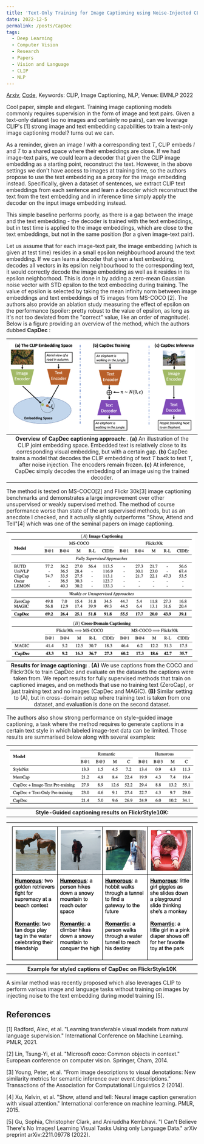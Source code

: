 ```yaml
---
title: 'Text-Only Training for Image Captioning using Noise-Injected CLIP'
date: 2022-12-5
permalink: /posts/CapDec
tags:
  - Deep Learning
  - Computer Vision
  - Research
  - Papers
  - Vision and Language
  - CLIP
  - NLP
---
```


[Arxiv](https://arxiv.org/abs/2211.00575), [Code](https://github.com/DavidHuji/CapDec), Keywords: CLIP, Image Captioning, NLP, Venue: EMNLP 2022


Cool paper, simple and elegant. Training image captioning models commonly requires supervision in the form of image and text pairs. Given a text-only dataset (so no images and certainly no pairs), can we leverage CLIP's [1] strong image and text embedding capabilities to train a text-only image captioning model? turns out we can.

As a reminder, given an image *I* with a corresponding text *T*, CLIP embeds *I* and *T* to a shared space where their embeddings are close. If we had image-text pairs, we could learn a decoder that given the CLIP image embedding as a starting point, reconstruct the text. However, in the above settings we don't have access to images at training time, so the authors propose to use the text embedding as a proxy for the image embedding instead. Specifically, given a dataset of sentences, we extract CLIP text embeddings from each sentence and learn a decoder which reconstruct the text from the text embedding and in inference time simply apply the decoder on the input image embedding instead.

This simple baseline performs poorly, as there is a gap between the image and the text embedding - the decoder is trained with the text embeddings, but in test time is applied to the image embeddings, which are close to the text embeddings, but not in the same position (for a given image-text pair).

Let us assume that for each image-text pair, the image embedding (which is given at test time) resides in a small epsilon neighbourhood around the text embedding. If we can learn a decoder that given a text embedding, decodes all vectors in its epsilon neighbourhood to the corresponding text, it would correctly decode the image embedding as well as it resides in its epsilon neighborhood. This is done in by adding a zero-mean Gaussian noise vector with STD epsilon to the text embedding during training. The value of epsilon is selected by taking the mean infinity norm between image embeddings and text embeddings of 15 images from MS-COCO [2]. The authors also provide an ablation study measuring the effect of epsilon on the performance (spoiler: pretty robust to the value of epsilon, as long as it's not too deviated from the "correct" value, like an order of magnitude). Below is a figure providing an overview of the method, which the authors dubbed <b> CapDec </b>:

| ![CapDec overview](/posts/CapDec/capdec_method.png) | 
|:--:| 
| <b>Overview of CapDec captioning approach:</b> . <b>(a)</b> An illustration of the CLIP joint embedding space. Embedded text is relatively close to its corresponding visual embedding, but with a certain gap. <b>(b)</b> CapDec trains a model that decodes the CLIP embedding of text *T* back to text *T*, after noise injection. The encoders remain frozen. <b>(c)</b> At inference, CapDec simply decodes the embedding of an image using the trained decoder. |

The method is tested on MS-COCO[2] and Flickr 30k[3] image captioning benchmarks and demonstrates a large improvement over other unsupervised or weakly supervised method. The method of course performance worse than state of the art supervised methods, but as an anecdote I checked, and it actually slightly outperforms "Show, Attend and Tell"[4] which was one of the seminal papers on image captioning.

| ![CapDec results for image captioning](/posts/CapDec/capdec_table1.png) | 
|:--:| 
| <b>Results for image captioning:</b> . <b>(A)</b> We use captions from the COCO and Flickr30k to train CapDec and evaluate on the datasets the captions were taken from. We report results for fully supervised methods that train on captioned images, and on methods that use no training text (ZeroCap), or just training text and no images (CapDec and MAGIC). <b>(B)</b> Similar setting to (A), but in cross-domain setup where training text is taken from one dataset, and evaluation is done on the second dataset. |


The authors also show strong performance on style-guided image captioning, a task where the method requires to generate captions in a certain text style in which labeled image-text data can be limited. Those results are summarised below along with several examples:

| ![CapDec Style-Guided captioning results on FlickrStyle10K](/posts/CapDec/capdec_table2.png) | 
|:--:| 
| <b>Style-Guided captioning results on FlickrStyle10K:</b> |


| ![CapDec Style-Guided captioning results on FlickrStyle10K](/posts/CapDec/capdec_examples.png) | 
|:--:| 
| <b>Example for styled captions of CapDec on FlickrStyle10K</b> |


A similar method was recently proposed which also leverages CLIP to perform various image and language tasks without training on images by injecting noise to the text embedding during model training [5].

## References

[1] Radford, Alec, et al. "Learning transferable visual models from natural language supervision." International Conference on Machine Learning. PMLR, 2021.

[2] Lin, Tsung-Yi, et al. "Microsoft coco: Common objects in context." European conference on computer vision. Springer, Cham, 2014.

[3] Young, Peter, et al. "From image descriptions to visual denotations: New similarity metrics for semantic inference over event descriptions." Transactions of the Association for Computational Linguistics 2 (2014).

[4] Xu, Kelvin, et al. "Show, attend and tell: Neural image caption generation with visual attention." International conference on machine learning. PMLR, 2015.

[5] Gu, Sophia, Christopher Clark, and Aniruddha Kembhavi. "I Can't Believe There's No Images! Learning Visual Tasks Using only Language Data." arXiv preprint arXiv:2211.09778 (2022).
